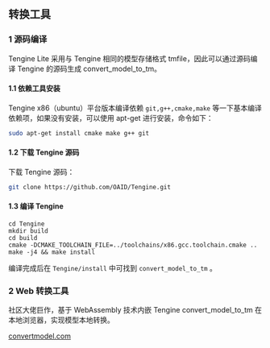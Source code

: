 ## 转换工具

### 1 源码编译

Tengine Lite 采用与 Tengine 相同的模型存储格式 tmfile，因此可以通过源码编译 Tengine 的源码生成 convert_model_to_tm。

#### 1.1 依赖工具安装

Tengine x86（ubuntu）平台版本编译依赖 `git,g++,cmake,make` 等一下基本编译依赖项，如果没有安装，可以使用 apt-get 进行安装，命令如下：

```bash
sudo apt-get install cmake make g++ git
```

#### 1.2 下载 Tengine 源码

下载 Tengine 源码：

```bash
git clone https://github.com/OAID/Tengine.git
```

#### 1.3 编译 Tengine

```
cd Tengine
mkdir build 
cd build
cmake -DCMAKE_TOOLCHAIN_FILE=../toolchains/x86.gcc.toolchain.cmake ..
make -j4 && make install
```

编译完成后在 `Tengine/install` 中可找到 `convert_model_to_tm` 。



### 2 Web 转换工具

社区大佬巨作，基于 WebAssembly 技术内嵌 Tengine convert_model_to_tm 在本地浏览器，实现模型本地转换。

[convertmodel.com](https://convertmodel.com/)
